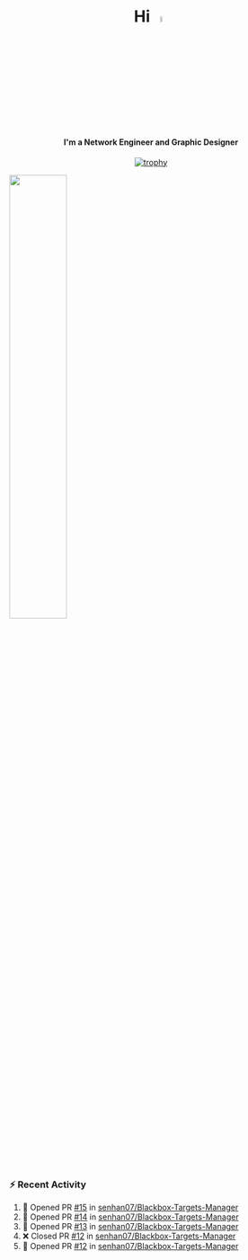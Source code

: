 <h1 align="center">Hi <img src="https://i.gifer.com/origin/e0/e08f73642d422d94483c0ca96f737ac2.webp" style="width: 5%;"></h1>
<h4 align="center">I'm a Network Engineer and Graphic Designer </h3>

<div align="center">
  
  [![trophy](https://github-profile-trophy.vercel.app/?username=senhan07&theme=gitdimmed&no-frame=true&no-bg=true&margin-w=15)](https://github.com/ryo-ma/github-profile-trophy)

</div>

<div align="left">
  <img src="https://github-readme-stats.vercel.app/api?username=senhan07&show_icons=true&show_icons=true&hide_border=true&show=reviews,prs_merged,prs_merged_percentage&custom_title=My%20Stats&theme=github_dark" width="45%">
</div>

<img src="https://user-images.githubusercontent.com/74038190/212284100-561aa473-3905-4a80-b561-0d28506553ee.gif" style="width: 9999px; height: 7px;">

### :zap: Recent Activity

<!--START_SECTION:activity-->
1. 💪 Opened PR [#15](undefined) in [senhan07/Blackbox-Targets-Manager](https://github.com/senhan07/Blackbox-Targets-Manager)
2. 💪 Opened PR [#14](undefined) in [senhan07/Blackbox-Targets-Manager](https://github.com/senhan07/Blackbox-Targets-Manager)
3. 💪 Opened PR [#13](undefined) in [senhan07/Blackbox-Targets-Manager](https://github.com/senhan07/Blackbox-Targets-Manager)
4. ❌ Closed PR [#12](undefined) in [senhan07/Blackbox-Targets-Manager](https://github.com/senhan07/Blackbox-Targets-Manager)
5. 💪 Opened PR [#12](undefined) in [senhan07/Blackbox-Targets-Manager](https://github.com/senhan07/Blackbox-Targets-Manager)
<!--END_SECTION:activity-->
